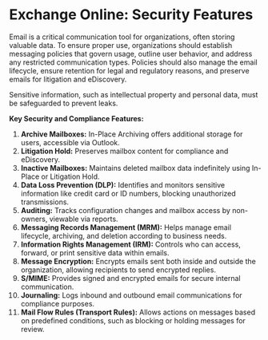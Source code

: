 # Exchange Online: Security Features

Email is a critical communication tool for organizations, often storing valuable data. To ensure proper use, organizations should establish messaging policies that govern usage, outline user behavior, and address any restricted communication types. Policies should also manage the email lifecycle, ensure retention for legal and regulatory reasons, and preserve emails for litigation and eDiscovery.

Sensitive information, such as intellectual property and personal data, must be safeguarded to prevent leaks.

**Key Security and Compliance Features:**

1. **Archive Mailboxes:** In-Place Archiving offers additional storage for users, accessible via Outlook.
2. **Litigation Hold:** Preserves mailbox content for compliance and eDiscovery.
3. **Inactive Mailboxes:** Maintains deleted mailbox data indefinitely using In-Place or Litigation Hold.
4. **Data Loss Prevention (DLP):** Identifies and monitors sensitive information like credit card or ID numbers, blocking unauthorized transmissions.
5. **Auditing:** Tracks configuration changes and mailbox access by non-owners, viewable via reports.
6. **Messaging Records Management (MRM):** Helps manage email lifecycle, archiving, and deletion according to business needs.
7. **Information Rights Management (IRM):** Controls who can access, forward, or print sensitive data within emails.
8. **Message Encryption:** Encrypts emails sent both inside and outside the organization, allowing recipients to send encrypted replies.
9. **S/MIME:** Provides signed and encrypted emails for secure internal communication.
10. **Journaling:** Logs inbound and outbound email communications for compliance purposes.
11. **Mail Flow Rules (Transport Rules):** Allows actions on messages based on predefined conditions, such as blocking or holding messages for review.
